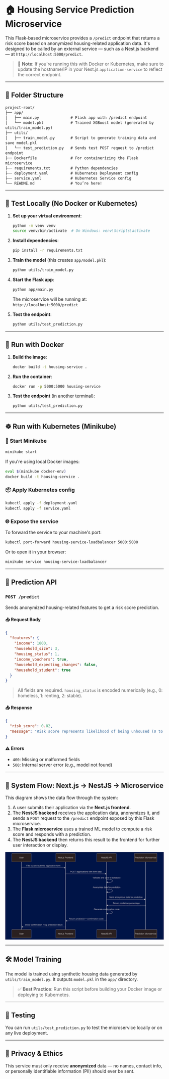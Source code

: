 # 🏠 Housing Service Prediction Microservice

This Flask-based microservice provides a `/predict` endpoint that returns a risk score based on anonymized housing-related application data. It's designed to be called by an external service — such as a Nest.js backend — at `http://localhost:5000/predict`.

> 📢 **Note**: If you're running this with Docker or Kubernetes, make sure to update the hostname/IP in your Nest.js `application-service` to reflect the correct endpoint.

---

## 📁 Folder Structure

```
project-root/
├── app/
│   ├── main.py              # Flask app with /predict endpoint
│   └── model.pkl            # Trained XGBoost model (generated by utils/train_model.py)
├── utils/
│   ├── train_model.py       # Script to generate training data and save model.pkl
│   └── test_prediction.py   # Sends test POST request to /predict endpoint
├── Dockerfile               # For containerizing the Flask microservice
├── requirements.txt         # Python dependencies
├── deployment.yaml          # Kubernetes Deployment config
├── service.yaml             # Kubernetes Service config
└── README.md                # You’re here!
```

---

## 🧪 Test Locally (No Docker or Kubernetes)

1. **Set up your virtual environment**:

   ```bash
   python -m venv venv
   source venv/bin/activate  # On Windows: venv\Scripts\activate
   ```

2. **Install dependencies**:

   ```bash
   pip install -r requirements.txt
   ```

3. **Train the model** (this creates `app/model.pkl`):

   ```bash
   python utils/train_model.py
   ```

4. **Start the Flask app**:

   ```bash
   python app/main.py
   ```

   The microservice will be running at:  
   `http://localhost:5000/predict`

5. **Test the endpoint**:

   ```bash
   python utils/test_prediction.py
   ```

---

## 🐳 Run with Docker

1. **Build the image**:

   ```bash
   docker build -t housing-service .
   ```

2. **Run the container**:

   ```bash
   docker run -p 5000:5000 housing-service
   ```

3. **Test the endpoint** (in another terminal):

   ```bash
   python utils/test_prediction.py
   ```

---

## ☸️ Run with Kubernetes (Minikube)

### 🔧 Start Minikube

```bash
minikube start
```

If you're using local Docker images:

```bash
eval $(minikube docker-env)
docker build -t housing-service .
```

### 📦 Apply Kubernetes config

```bash
kubectl apply -f deployment.yaml
kubectl apply -f service.yaml
```

### 🌐 Expose the service

To forward the service to your machine's port:

```bash
kubectl port-forward housing-service-loadbalancer 5000:5000
```

Or to open it in your browser:

```bash
minikube service housing-service-loadbalancer
```

---

## 📡 Prediction API

### `POST /predict`

Sends anonymized housing-related features to get a risk score prediction.

#### 📥 Request Body

```json
{
  "features": {
    "income": 1800,
    "household_size": 3,
    "housing_status": 1,
    "income_vouchers": true,
    "household_expecting_changes": false,
    "household_student": true
  }
}
```

> All fields are required. `housing_status` is encoded numerically (e.g., 0: homeless, 1: renting, 2: stable).

#### 📤 Response

```json
{
  "risk_score": 0.82,
  "message": "Risk score represents likelihood of being unhoused (0 to 1, higher is riskier)"
}
```

#### ⚠️ Errors

- `400`: Missing or malformed fields
- `500`: Internal server error (e.g., model not found)

---

## 🔁 System Flow: Next.js → NestJS → Microservice

This diagram shows the data flow through the system:

1. A user submits their application via the **Next.js frontend**.
2. The **NestJS backend** receives the application data, anonymizes it, and sends a `POST` request to the `/predict` endpoint exposed by this Flask microservice.
3. The **Flask microservice** uses a trained ML model to compute a risk score and responds with a prediction.
4. The **NestJS backend** then returns this result to the frontend for further user interaction or display.

<p align="center">
  <img src="./images/microservice-flow.png" alt="System Flow Diagram" width="700"/>
</p>

---

## 🛠 Model Training

The model is trained using synthetic housing data generated by `utils/train_model.py`. It outputs `model.pkl` in the `app/` directory.

> ✅ **Best Practice**: Run this script before building your Docker image or deploying to Kubernetes.

---

## 🧪 Testing

You can run `utils/test_prediction.py` to test the microservice locally or on any live deployment.

---

## 🧘 Privacy & Ethics

This service must only receive **anonymized** data — no names, contact info, or personally identifiable information (PII) should ever be sent.

